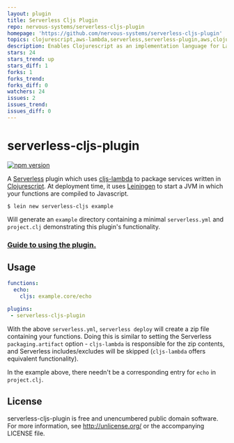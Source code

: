 ```yaml
---
layout: plugin
title: Serverless Cljs Plugin
repo: nervous-systems/serverless-cljs-plugin
homepage: 'https://github.com/nervous-systems/serverless-cljs-plugin'
topics: clojurescript,aws-lambda,serverless,serverless-plugin,aws,clojure
description: Enables Clojurescript as an implementation language for Lambda handlers
stars: 24
stars_trend: up
stars_diff: 1
forks: 1
forks_trend: 
forks_diff: 0
watchers: 24
issues: 2
issues_trend: 
issues_diff: 0
---
```



# serverless-cljs-plugin

[![npm version](https://badge.fury.io/js/serverless-cljs-plugin.svg)](https://badge.fury.io/js/serverless-cljs-plugin)

A [Serverless](https://github.com/serverless/serverless) plugin which
uses [cljs-lambda](https://github.com/nervous-systems/cljs-lambda) to package
services written in [Clojurescript](https://clojurescript.org/).  At deployment
time, it uses [Leiningen](https://leiningen.org) to start a JVM in which your
functions are compiled to Javascript.

``` shell
$ lein new serverless-cljs example
```

Will generate an `example` directory containing a minimal `serverless.yml` and
`project.clj` demonstrating this plugin's functionality.

### [Guide to using the plugin.](https://nervous.io/clojurescript/lambda/2017/02/06/serverless-cljs/)

## Usage

```yaml
functions:
  echo:
    cljs: example.core/echo

plugins:
 - serverless-cljs-plugin
```

With the above `serverless.yml`, `serverless deploy` will create a zip file
containing your functions.  Doing this is similar to setting the Serverless
`packaging.artifact` option - `cljs-lambda` is responsible for the zip contents,
and Serverless includes/excludes will be skipped (`cljs-lambda` offers
equivalent functionality).

In the example above, there needn't be a corresponding entry for `echo` in
`project.clj`.

## License

serverless-cljs-plugin is free and unencumbered public domain software. For more
information, see http://unlicense.org/ or the accompanying LICENSE
file.

